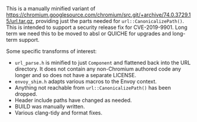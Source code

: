 This is a manually minified variant of
https://chromium.googlesource.com/chromium/src.git/+archive/74.0.3729.15/url.tar.gz,
providing just the parts needed for `url::CanonicalizePath()`. This is intended
to support a security release fix for CVE-2019-9901. Long term we need this to
be moved to absl or QUICHE for upgrades and long-term support.

Some specific transforms of interest:
* `url_parse.h` is minified to just `Component` and flattened back into the URL
  directory. It does not contain any non-Chromium authored code any longer and
  so does not have a separate LICENSE.
* `envoy_shim.h` adapts various macros to the Envoy context.
* Anything not reachable from `url::CanonicalizePath()` has been dropped.
* Header include paths have changed as needed.
* BUILD was manually written.
* Various clang-tidy and format fixes.
